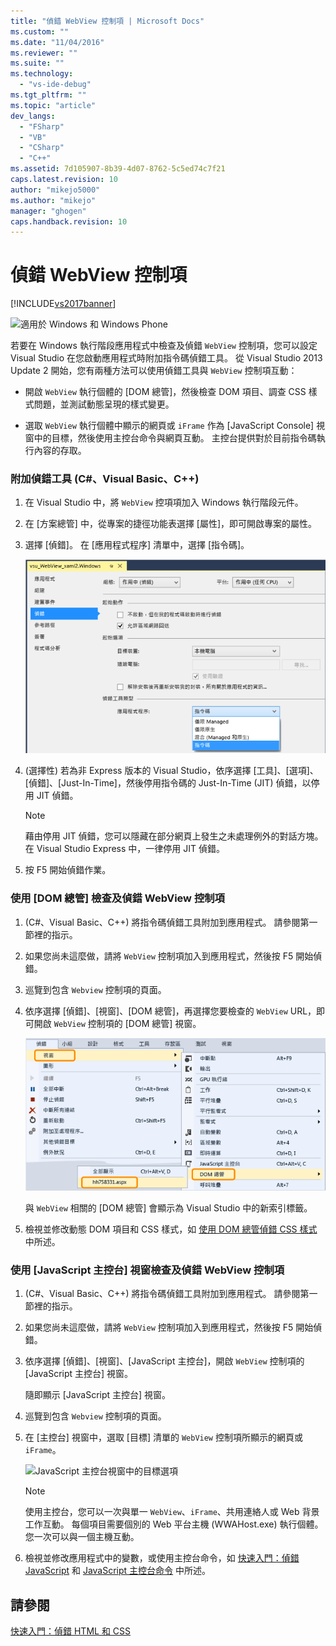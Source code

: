 ```yaml
---
title: "偵錯 WebView 控制項 | Microsoft Docs"
ms.custom: ""
ms.date: "11/04/2016"
ms.reviewer: ""
ms.suite: ""
ms.technology: 
  - "vs-ide-debug"
ms.tgt_pltfrm: ""
ms.topic: "article"
dev_langs: 
  - "FSharp"
  - "VB"
  - "CSharp"
  - "C++"
ms.assetid: 7d105907-8b39-4d07-8762-5c5ed74c7f21
caps.latest.revision: 10
author: "mikejo5000"
ms.author: "mikejo"
manager: "ghogen"
caps.handback.revision: 10
---
```

# 偵錯 WebView 控制項
[!INCLUDE[vs2017banner](../code-quality/includes/vs2017banner.md)]

![適用於 Windows 和 Windows Phone](../debugger/media/windows_and_phone_content.png "windows\_and\_phone\_content")  
  
 若要在 Windows 執行階段應用程式中檢查及偵錯 `WebView` 控制項，您可以設定 Visual Studio 在您啟動應用程式時附加指令碼偵錯工具。  從 Visual Studio 2013 Update 2 開始，您有兩種方法可以使用偵錯工具與 `WebView` 控制項互動：  
  
-   開啟 `WebView` 執行個體的 \[DOM 總管\][](../debugger/quickstart-debug-html-and-css.md "Quickstart: Debug HTML and CSS")，然後檢查 DOM 項目、調查 CSS 樣式問題，並測試動態呈現的樣式變更。  
  
-   選取 `WebView` 執行個體中顯示的網頁或 `iFrame` 作為 \[JavaScript Console\][](../debugger/javascript-console-commands.md "JavaScript Console commands") 視窗中的目標，然後使用主控台命令與網頁互動。  主控台提供對於目前指令碼執行內容的存取。  
  
### 附加偵錯工具 \(C\#、Visual Basic、C\+\+\)  
  
1.  在 Visual Studio 中，將 `WebView` 控項項加入 Windows 執行階段元件。  
  
2.  在 \[方案總管\] 中，從專案的捷徑功能表選擇 \[屬性\]，即可開啟專案的屬性。  
  
3.  選擇 \[偵錯\]。  在 \[應用程式程序\] 清單中，選擇 \[指令碼\]。  
  
     ![附加 Script 偵錯工具](../debugger/media/js_dom_webview_script_debugger.png "JS\_DOM\_WebView\_Script\_Debugger")  
  
4.  \(選擇性\) 若為非 Express 版本的 Visual Studio，依序選擇 \[工具\]、\[選項\]、\[偵錯\]、\[Just\-In\-Time\]，然後停用指令碼的 Just\-In\-Time \(JIT\) 偵錯，以停用 JIT 偵錯。  
  
    > [!NOTE]
    >  藉由停用 JIT 偵錯，您可以隱藏在部分網頁上發生之未處理例外的對話方塊。  在 Visual Studio Express 中，一律停用 JIT 偵錯。  
  
5.  按 F5 開始偵錯作業。  
  
### 使用 \[DOM 總管\] 檢查及偵錯 WebView 控制項  
  
1.  \(C\#、Visual Basic、C\+\+\) 將指令碼偵錯工具附加到應用程式。  請參閱第一節裡的指示。  
  
2.  如果您尚未這麼做，請將 `WebView` 控制項加入到應用程式，然後按 F5 開始偵錯。  
  
3.  巡覽到包含 `Webview` 控制項的頁面。  
  
4.  依序選擇 \[偵錯\]、\[視窗\]、\[DOM 總管\]，再選擇您要檢查的 `WebView` URL，即可開啟 `WebView` 控制項的 \[DOM 總管\] 視窗。  
  
     ![開啟 DOM 總管](../debugger/media/js_dom_webview.png "JS\_DOM\_WebView")  
  
     與 `WebView` 相關的 \[DOM 總管\] 會顯示為 Visual Studio 中的新索引標籤。  
  
5.  檢視並修改動態 DOM 項目和 CSS 樣式，如 [使用 DOM 總管偵錯 CSS 樣式](../debugger/debug-css-styles-using-dom-explorer.md) 中所述。  
  
### 使用 \[JavaScript 主控台\] 視窗檢查及偵錯 WebView 控制項  
  
1.  \(C\#、Visual  Basic、C\+\+\)  將指令碼偵錯工具附加到應用程式。  請參閱第一節裡的指示。  
  
2.  如果您尚未這麼做，請將  `WebView` 控制項加入到應用程式，然後按 F5 開始偵錯。  
  
3.  依序選擇 \[偵錯\]、\[視窗\]、\[JavaScript 主控台\]，開啟 `WebView` 控制項的 \[JavaScript 主控台\] 視窗。  
  
     隨即顯示 \[JavaScript 主控台\] 視窗。  
  
4.  巡覽到包含 `Webview` 控制項的頁面。  
  
5.  在 \[主控台\] 視窗中，選取 \[目標\] 清單的 `WebView` 控制項所顯示的網頁或 `iFrame`。  
  
     ![JavaScript 主控台視窗中的目標選項](../debugger/media/js_console_target.png "JS\_Console\_Target")  
  
    > [!NOTE]
    >  使用主控台，您可以一次與單一 `WebView`、`iFrame`、共用連絡人或 Web 背景工作互動。  每個項目需要個別的 Web 平台主機 \(WWAHost.exe\) 執行個體。  您一次可以與一個主機互動。  
  
6.  檢視並修改應用程式中的變數，或使用主控台命令，如 [快速入門：偵錯 JavaScript](../debugger/quickstart-debug-javascript-using-the-console.md) 和 [JavaScript 主控台命令](../debugger/javascript-console-commands.md) 中所述。  
  
## 請參閱  
 [快速入門：偵錯 HTML 和 CSS](../debugger/quickstart-debug-html-and-css.md)